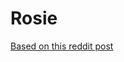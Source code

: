 # Rosie

[Based on this reddit post](https://old.reddit.com/r/nosleep/comments/fiz4d0/i_had_a_disturbing_conversation_with_my_7yearold/)
